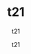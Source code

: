 ---
  audience: "primary"
  author: "t21"
  description: "t21"
  difficulty: "beginner"
  date_posted: "2020-01-08"
  osm_username: "t21"
  filename: "1578501713305-sample_txt3.pdf"
  group: ""
  layout: "project"
  preparation_time: "less_than_one_hour"
  project_time: "less_than_one_hour"
  subtitle: "t21"
  thumbnail: "1578501704733-learn_osm.png"
  title: "t21"
  type: "desktop"
  url: "2020-01-08-175670"

---